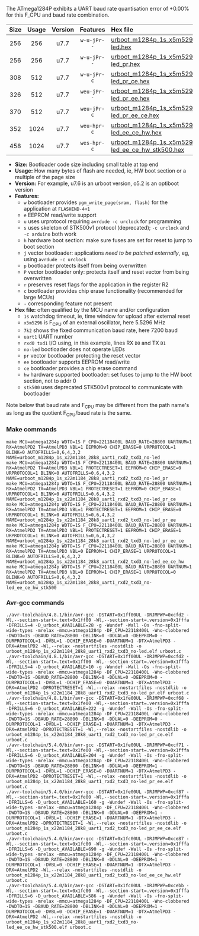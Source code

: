 The ATmega1284P exhibits a UART baud rate quantisation error of +0.00% for this F_CPU and baud rate combination.

|Size|Usage|Version|Features|Hex file|
|:-:|:-:|:-:|:-:|:--|
|256|256|u7.7|`w-u-jPr--`|[urboot_m1284p_1s_x5m5296_7k2_uart1_rxd2_txd3_no-led.hex](https://raw.githubusercontent.com/stefanrueger/urboot.hex/main/boards/moteinomega/atmega1284p/watchdog_1_s/external_oscillator/+5m529600_hz/+++7k2_baud/uart1_rxd2_txd3/no-led/urboot_m1284p_1s_x5m5296_7k2_uart1_rxd2_txd3_no-led.hex)|
|256|256|u7.7|`w-u-jPr--`|[urboot_m1284p_1s_x5m5296_7k2_uart1_rxd2_txd3_no-led_pr.hex](https://raw.githubusercontent.com/stefanrueger/urboot.hex/main/boards/moteinomega/atmega1284p/watchdog_1_s/external_oscillator/+5m529600_hz/+++7k2_baud/uart1_rxd2_txd3/no-led/urboot_m1284p_1s_x5m5296_7k2_uart1_rxd2_txd3_no-led_pr.hex)|
|308|512|u7.7|`w-u-jPr-c`|[urboot_m1284p_1s_x5m5296_7k2_uart1_rxd2_txd3_no-led_pr_ce.hex](https://raw.githubusercontent.com/stefanrueger/urboot.hex/main/boards/moteinomega/atmega1284p/watchdog_1_s/external_oscillator/+5m529600_hz/+++7k2_baud/uart1_rxd2_txd3/no-led/urboot_m1284p_1s_x5m5296_7k2_uart1_rxd2_txd3_no-led_pr_ce.hex)|
|326|512|u7.7|`weu-jPr--`|[urboot_m1284p_1s_x5m5296_7k2_uart1_rxd2_txd3_no-led_pr_ee.hex](https://raw.githubusercontent.com/stefanrueger/urboot.hex/main/boards/moteinomega/atmega1284p/watchdog_1_s/external_oscillator/+5m529600_hz/+++7k2_baud/uart1_rxd2_txd3/no-led/urboot_m1284p_1s_x5m5296_7k2_uart1_rxd2_txd3_no-led_pr_ee.hex)|
|370|512|u7.7|`weu-jPr-c`|[urboot_m1284p_1s_x5m5296_7k2_uart1_rxd2_txd3_no-led_pr_ee_ce.hex](https://raw.githubusercontent.com/stefanrueger/urboot.hex/main/boards/moteinomega/atmega1284p/watchdog_1_s/external_oscillator/+5m529600_hz/+++7k2_baud/uart1_rxd2_txd3/no-led/urboot_m1284p_1s_x5m5296_7k2_uart1_rxd2_txd3_no-led_pr_ee_ce.hex)|
|352|1024|u7.7|`weu-hpr-c`|[urboot_m1284p_1s_x5m5296_7k2_uart1_rxd2_txd3_no-led_ee_ce_hw.hex](https://raw.githubusercontent.com/stefanrueger/urboot.hex/main/boards/moteinomega/atmega1284p/watchdog_1_s/external_oscillator/+5m529600_hz/+++7k2_baud/uart1_rxd2_txd3/no-led/urboot_m1284p_1s_x5m5296_7k2_uart1_rxd2_txd3_no-led_ee_ce_hw.hex)|
|458|1024|u7.7|`wes-hpr-c`|[urboot_m1284p_1s_x5m5296_7k2_uart1_rxd2_txd3_no-led_ee_ce_hw_stk500.hex](https://raw.githubusercontent.com/stefanrueger/urboot.hex/main/boards/moteinomega/atmega1284p/watchdog_1_s/external_oscillator/+5m529600_hz/+++7k2_baud/uart1_rxd2_txd3/no-led/urboot_m1284p_1s_x5m5296_7k2_uart1_rxd2_txd3_no-led_ee_ce_hw_stk500.hex)|

- **Size:** Bootloader code size including small table at top end
- **Usage:** How many bytes of flash are needed, ie, HW boot section or a multiple of the page size
- **Version:** For example, u7.6 is an urboot version, o5.2 is an optiboot version
- **Features:**
  + `w` bootloader provides `pgm_write_page(sram, flash)` for the application at `FLASHEND-4+1`
  + `e` EEPROM read/write support
  + `u` uses urprotocol requiring `avrdude -c urclock` for programming
  + `s` uses skeleton of STK500v1 protocol (deprecated); `-c urclock` and `-c arduino` both work
  + `h` hardware boot section: make sure fuses are set for reset to jump to boot section
  + `j` vector bootloader: applications *need to be patched externally*, eg, using `avrdude -c urclock`
  + `p` bootloader protects itself from being overwritten
  + `P` vector bootloader only: protects itself and reset vector from being overwritten
  + `r` preserves reset flags for the application in the register R2
  + `c` bootloader provides chip erase functionality (recommended for large MCUs)
  + `-` corresponding feature not present
- **Hex file:** often qualified by the MCU name and/or configuration
  + `1s` watchdog timeout, ie, time window for upload after external reset
  + `x5m5296` is F<sub>CPU</sub> of an external oscillator, here 5.5296 MHz
  + `7k2` shows the fixed communication baud rate, here 7200 baud
  + `uart1` UART number
  + `rxd0 txd1` I/O using, in this example, lines RX `D0` and TX `D1`
  + `no-led` bootloader does not operate LEDs
  + `pr` vector bootloader protecting the reset vector
  + `ee` bootloader supports EEPROM read/write
  + `ce` bootloader provides a chip erase command
  + `hw` hardware supported bootloader: set fuses to jump to the HW boot section, not to addr 0
  + `stk500` uses deprecated STK500v1 protocol to communicate with bootloader


Note below that baud rate and F<sub>CPU</sub> may be different from the path name's as long as the quotient F<sub>CPU</sub>/baud rate is the same.

### Make commands
```
make MCU=atmega1284p WDTO=1S F_CPU=22118400L BAUD_RATE=28800 UARTNUM=1 RX=AtmelPD2 TX=AtmelPD3 VBL=1 EEPROM=0 CHIP_ERASE=0 URPROTOCOL=1 BLINK=0 AUTOFRILLS=0,6,4,3,2 NAME=urboot_m1284p_1s_x22m1184_28k8_uart1_rxd2_txd3_no-led
make MCU=atmega1284p WDTO=1S F_CPU=22118400L BAUD_RATE=28800 UARTNUM=1 RX=AtmelPD2 TX=AtmelPD3 VBL=1 PROTECTRESET=1 EEPROM=0 CHIP_ERASE=0 URPROTOCOL=1 BLINK=0 AUTOFRILLS=0,6,4,3,2 NAME=urboot_m1284p_1s_x22m1184_28k8_uart1_rxd2_txd3_no-led_pr
make MCU=atmega1284p WDTO=1S F_CPU=22118400L BAUD_RATE=28800 UARTNUM=1 RX=AtmelPD2 TX=AtmelPD3 VBL=1 PROTECTRESET=1 EEPROM=0 CHIP_ERASE=1 URPROTOCOL=1 BLINK=0 AUTOFRILLS=0,6,4,3,2 NAME=urboot_m1284p_1s_x22m1184_28k8_uart1_rxd2_txd3_no-led_pr_ce
make MCU=atmega1284p WDTO=1S F_CPU=22118400L BAUD_RATE=28800 UARTNUM=1 RX=AtmelPD2 TX=AtmelPD3 VBL=1 PROTECTRESET=1 EEPROM=1 CHIP_ERASE=0 URPROTOCOL=1 BLINK=0 AUTOFRILLS=0,6,4,3,2 NAME=urboot_m1284p_1s_x22m1184_28k8_uart1_rxd2_txd3_no-led_pr_ee
make MCU=atmega1284p WDTO=1S F_CPU=22118400L BAUD_RATE=28800 UARTNUM=1 RX=AtmelPD2 TX=AtmelPD3 VBL=1 PROTECTRESET=1 EEPROM=1 CHIP_ERASE=1 URPROTOCOL=1 BLINK=0 AUTOFRILLS=0,6,4,3,2 NAME=urboot_m1284p_1s_x22m1184_28k8_uart1_rxd2_txd3_no-led_pr_ee_ce
make MCU=atmega1284p WDTO=1S F_CPU=22118400L BAUD_RATE=28800 UARTNUM=1 RX=AtmelPD2 TX=AtmelPD3 VBL=0 EEPROM=1 CHIP_ERASE=1 URPROTOCOL=1 BLINK=0 AUTOFRILLS=0,6,4,3,2 NAME=urboot_m1284p_1s_x22m1184_28k8_uart1_rxd2_txd3_no-led_ee_ce_hw
make MCU=atmega1284p WDTO=1S F_CPU=22118400L BAUD_RATE=28800 UARTNUM=1 RX=AtmelPD2 TX=AtmelPD3 VBL=0 EEPROM=1 CHIP_ERASE=1 URPROTOCOL=0 BLINK=0 AUTOFRILLS=0,6,4,3,2 NAME=urboot_m1284p_1s_x22m1184_28k8_uart1_rxd2_txd3_no-led_ee_ce_hw_stk500
```

### Avr-gcc commands
```
./avr-toolchain/4.8.1/bin/avr-gcc -DSTART=0x1ff00UL -DRJMPWP=0xcfd2 -Wl,--section-start=.text=0x1ff00 -Wl,--section-start=.version=0x1fffa -DFRILLS=4 -D_urboot_AVAILABLE=28 -g -Wundef -Wall -Os -fno-split-wide-types -mrelax -mmcu=atmega1284p -DF_CPU=22118400L -Wno-clobbered -DWDTO=1S -DBAUD_RATE=28800 -DBLINK=0 -DDUAL=0 -DEEPROM=0 -DURPROTOCOL=1 -DVBL=1 -DCHIP_ERASE=0 -DUARTNUM=1 -DTX=AtmelPD3 -DRX=AtmelPD2 -Wl,--relax -nostartfiles -nostdlib -o urboot_m1284p_1s_x22m1184_28k8_uart1_rxd2_txd3_no-led.elf urboot.c
./avr-toolchain/4.8.1/bin/avr-gcc -DSTART=0x1ff00UL -DRJMPWP=0xcfd2 -Wl,--section-start=.text=0x1ff00 -Wl,--section-start=.version=0x1fffa -DFRILLS=4 -D_urboot_AVAILABLE=10 -g -Wundef -Wall -Os -fno-split-wide-types -mrelax -mmcu=atmega1284p -DF_CPU=22118400L -Wno-clobbered -DWDTO=1S -DBAUD_RATE=28800 -DBLINK=0 -DDUAL=0 -DEEPROM=0 -DURPROTOCOL=1 -DVBL=1 -DCHIP_ERASE=0 -DUARTNUM=1 -DTX=AtmelPD3 -DRX=AtmelPD2 -DPROTECTRESET=1 -Wl,--relax -nostartfiles -nostdlib -o urboot_m1284p_1s_x22m1184_28k8_uart1_rxd2_txd3_no-led_pr.elf urboot.c
./avr-toolchain/4.8.1/bin/avr-gcc -DSTART=0x1fe00UL -DRJMPWP=0xcf68 -Wl,--section-start=.text=0x1fe00 -Wl,--section-start=.version=0x1fffa -DFRILLS=6 -D_urboot_AVAILABLE=222 -g -Wundef -Wall -Os -fno-split-wide-types -mrelax -mmcu=atmega1284p -DF_CPU=22118400L -Wno-clobbered -DWDTO=1S -DBAUD_RATE=28800 -DBLINK=0 -DDUAL=0 -DEEPROM=0 -DURPROTOCOL=1 -DVBL=1 -DCHIP_ERASE=1 -DUARTNUM=1 -DTX=AtmelPD3 -DRX=AtmelPD2 -DPROTECTRESET=1 -Wl,--relax -nostartfiles -nostdlib -o urboot_m1284p_1s_x22m1184_28k8_uart1_rxd2_txd3_no-led_pr_ce.elf urboot.c
./avr-toolchain/5.4.0/bin/avr-gcc -DSTART=0x1fe00UL -DRJMPWP=0xcf71 -Wl,--section-start=.text=0x1fe00 -Wl,--section-start=.version=0x1fffa -DFRILLS=6 -D_urboot_AVAILABLE=204 -g -Wundef -Wall -Os -fno-split-wide-types -mrelax -mmcu=atmega1284p -DF_CPU=22118400L -Wno-clobbered -DWDTO=1S -DBAUD_RATE=28800 -DBLINK=0 -DDUAL=0 -DEEPROM=1 -DURPROTOCOL=1 -DVBL=1 -DCHIP_ERASE=0 -DUARTNUM=1 -DTX=AtmelPD3 -DRX=AtmelPD2 -DPROTECTRESET=1 -Wl,--relax -nostartfiles -nostdlib -o urboot_m1284p_1s_x22m1184_28k8_uart1_rxd2_txd3_no-led_pr_ee.elf urboot.c
./avr-toolchain/5.4.0/bin/avr-gcc -DSTART=0x1fe00UL -DRJMPWP=0xcf87 -Wl,--section-start=.text=0x1fe00 -Wl,--section-start=.version=0x1fffa -DFRILLS=6 -D_urboot_AVAILABLE=160 -g -Wundef -Wall -Os -fno-split-wide-types -mrelax -mmcu=atmega1284p -DF_CPU=22118400L -Wno-clobbered -DWDTO=1S -DBAUD_RATE=28800 -DBLINK=0 -DDUAL=0 -DEEPROM=1 -DURPROTOCOL=1 -DVBL=1 -DCHIP_ERASE=1 -DUARTNUM=1 -DTX=AtmelPD3 -DRX=AtmelPD2 -DPROTECTRESET=1 -Wl,--relax -nostartfiles -nostdlib -o urboot_m1284p_1s_x22m1184_28k8_uart1_rxd2_txd3_no-led_pr_ee_ce.elf urboot.c
./avr-toolchain/5.4.0/bin/avr-gcc -DSTART=0x1fc00UL -DRJMPWP=0xce87 -Wl,--section-start=.text=0x1fc00 -Wl,--section-start=.version=0x1fffa -DFRILLS=6 -D_urboot_AVAILABLE=690 -g -Wundef -Wall -Os -fno-split-wide-types -mrelax -mmcu=atmega1284p -DF_CPU=22118400L -Wno-clobbered -DWDTO=1S -DBAUD_RATE=28800 -DBLINK=0 -DDUAL=0 -DEEPROM=1 -DURPROTOCOL=1 -DVBL=0 -DCHIP_ERASE=1 -DUARTNUM=1 -DTX=AtmelPD3 -DRX=AtmelPD2 -Wl,--relax -nostartfiles -nostdlib -o urboot_m1284p_1s_x22m1184_28k8_uart1_rxd2_txd3_no-led_ee_ce_hw.elf urboot.c
./avr-toolchain/5.4.0/bin/avr-gcc -DSTART=0x1fc00UL -DRJMPWP=0xcebb -Wl,--section-start=.text=0x1fc00 -Wl,--section-start=.version=0x1fffa -DFRILLS=6 -D_urboot_AVAILABLE=586 -g -Wundef -Wall -Os -fno-split-wide-types -mrelax -mmcu=atmega1284p -DF_CPU=22118400L -Wno-clobbered -DWDTO=1S -DBAUD_RATE=28800 -DBLINK=0 -DDUAL=0 -DEEPROM=1 -DURPROTOCOL=0 -DVBL=0 -DCHIP_ERASE=1 -DUARTNUM=1 -DTX=AtmelPD3 -DRX=AtmelPD2 -Wl,--relax -nostartfiles -nostdlib -o urboot_m1284p_1s_x22m1184_28k8_uart1_rxd2_txd3_no-led_ee_ce_hw_stk500.elf urboot.c
```

